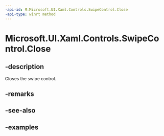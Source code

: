 ```yaml
---
-api-id: M:Microsoft.UI.Xaml.Controls.SwipeControl.Close
-api-type: winrt method
---
```


<!-- Method syntax.
public void SwipeControl.Close()
-->

# Microsoft.UI.Xaml.Controls.SwipeControl.Close

## -description

Closes the swipe control.

## -remarks

## -see-also

## -examples

